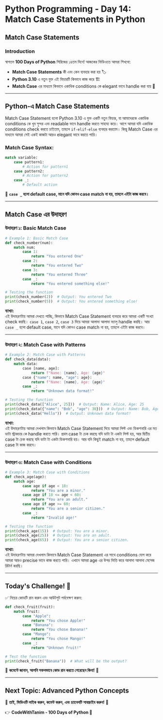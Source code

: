 # Python Programming - Day 14: Match Case Statements in Python

## **Match Case Statements**

### **Introduction**
স্বাগতম **100 Days of Python** সিরিজের ১৪তম দিনে! আজকের ভিডিওতে আমরা শিখবো:
- **Match Case Statements** কী এবং কেন ব্যবহার করা হয় 🏷️
- **Python 3.10** এ নতুন যুক্ত এই ফিচারটি কিভাবে কাজ করে 🏗️
- **Match Case** এর মাধ্যমে কিভাবে একাধিক conditions কে elegant ভাবে handle করা যায় 📝

---

## **Python-এ Match Case Statements**

Match Case Statement হলো Python 3.10 এ যুক্ত একটি নতুন ফিচার, যা আমাদেরকে একাধিক conditions কে খুব সুন্দর এবং readable ভাবে handle করতে সাহায্য করে। আগে আমরা যদি একাধিক conditions check করতে চাইতাম, তাহলে `if-elif-else` ব্যবহার করতাম। কিন্তু Match Case এর মাধ্যমে আমরা সেই একই কাজটা আরও elegant ভাবে করতে পারি।

### **Match Case Syntax:**
```python
match variable:
    case pattern1:
        # Action for pattern1
    case pattern2:
        # Action for pattern2
    case _:
        # Default action
```

🔹 **`case _` হলো default case, মানে যদি কোনও case match না হয়, তাহলে এইটা কাজ করবে।**

---

## **Match Case এর উদাহরণ**

### **উদাহরণ ১: Basic Match Case**
```python
# Example 1: Basic Match Case
def check_number(num):
    match num:
        case 1:
            return "You entered One"
        case 2:
            return "You entered Two"
        case 3:
            return "You entered Three"
        case _:
            return "You entered something else!"

# Testing the function
print(check_number(2))  # Output: You entered Two
print(check_number(5))  # Output: You entered something else!
```

**ব্যাখ্যা:**  
এই উদাহরণটায় আমরা দেখতে পাচ্ছি, কিভাবে Match Case Statement ব্যবহার করে আমরা একটি সংখ্যা check করছি। `case 1`, `case 2`, `case 3` দিয়ে আমরা আলাদা আলাদা ভ্যালু handle করছি। আর `case _` হলো default case, মানে যদি কোনও case match না হয়, তাহলে এইটা কাজ করবে।

---

### **উদাহরণ ২: Match Case with Patterns**
```python
# Example 2: Match Case with Patterns
def check_data(data):
    match data:
        case [name, age]:
            return f"Name: {name}, Age: {age}"
        case {"name": name, "age": age}:
            return f"Name: {name}, Age: {age}"
        case _:
            return "Unknown data format!"

# Testing the function
print(check_data(["Alice", 25]))  # Output: Name: Alice, Age: 25
print(check_data({"name": "Bob", "age": 30}))  # Output: Name: Bob, Age: 30
print(check_data("Hello"))  # Output: Unknown data format!
```

**ব্যাখ্যা:**  
এই উদাহরণটায় আমরা দেখলাম কিভাবে Match Case Statement দিয়ে আমরা লিস্ট এবং ডিকশনারি এর মত ডাটা স্ট্রাকচার কে handle করতে পারি। প্রথম case টা চেক করছে যদি ডাটা টা একটা লিস্ট হয়, আর দ্বিতীয় case টা চেক করছে যদি ডাটা টা একটা ডিকশনারি হয়। আর যদি কিছুই match না হয়, তাহলে default case টা কাজ করবে।

---

### **উদাহরণ ৩: Match Case with Conditions**
```python
# Example 3: Match Case with Conditions
def check_age(age):
    match age:
        case age if age < 18:
            return "You are a minor."
        case age if 18 <= age < 60:
            return "You are an adult."
        case age if age >= 60:
            return "You are a senior citizen."
        case _:
            return "Invalid age!"

# Testing the function
print(check_age(15))  # Output: You are a minor.
print(check_age(25))  # Output: You are an adult.
print(check_age(65))  # Output: You are a senior citizen.
```

**ব্যাখ্যা:**  
এই উদাহরণটায় আমরা দেখলাম কিভাবে Match Case Statement এর সাথে conditions যোগ করে আমরা আরও precise ভাবে কাজ করতে পারি। এখানে আমরা age এর উপর ভিত্তি করে আলাদা আলাদা মেসেজ রিটার্ন করছি।

---

## **Today's Challenge! 🎯**
✅ নিচের কোডটি রান করুন এবং আউটপুট পর্যবেক্ষণ করুন:
```python
def check_fruit(fruit):
    match fruit:
        case "Apple":
            return "You chose Apple!"
        case "Banana":
            return "You chose Banana!"
        case "Mango":
            return "You chose Mango!"
        case _:
            return "Unknown fruit!"

# Test the function
print(check_fruit("Banana"))  # What will be the output?
```
📢 **কমেন্টে জানান, আপনি সফলভাবে কোড রান করতে পেরেছেন কিনা!** 💬

---

## **Next Topic: Advanced Python Concepts**
🔔 **তাই, ভিডিওটি লাইক করুন, কমেন্ট করুন, এবং চ্যানেলটি সাবস্ক্রাইব করুন!** 🚀

👉 **CodeWithTanim - 100 Days of Python 🚀**
